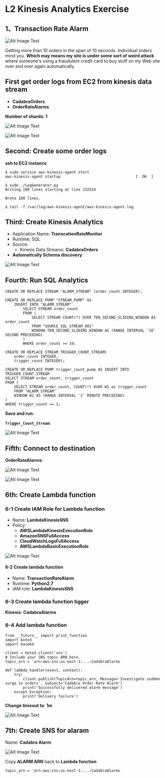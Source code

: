 # **L2 Kinesis Analytics Exercise**

## **1、Transaction Rate Alarm**

![Alt Image Text](../images/22_1.png "body image") 

Getting more than 10 orders in the span of 10 seconds. Individual orders mind you. **Which may means my site is under some sort of weird attack** where someone's using a fraudulent credit card to buy stuff on my Web site over and over again automatically.


## **First get order logs from EC2 from kinesis data stream**

* **CadabraOrders**
* **OrderRateAlarms**

**Number of shards: 1**

![Alt Image Text](../images/22_2.png "body image") 

![Alt Image Text](../images/22_3.png "body image") 

## **Second: Create some order logs**

**ssh to EC2 instance**

```
$ sudo service aws-kinesis-agent start
aws-kinesis-agent startup                                  [  OK  ]

$ sudo ./LogGenerator.py 
Writing 100 lines starting at line 332524

Wrote 100 lines.

$ tail -f /var/log/aws-kinesis-agent/aws-kinesis-agent.log
```

## **Third: Create Kinesis Analytics**

* Application Name: **TranscationRateMonitor**
* Runtime; SQL
* Source: 
	* Kinesis Data Streams: **CadabraOrders**
* **Automaitcally Schema discovery**:

![Alt Image Text](../images/22_4.png "body image") 

## **Fourth: Run SQL Analytics**

```
CREATE OR REPLACE STREAM "ALARM_STREAM" (order_count INTEGER);

CREATE OR REPLACE PUMP "STREAM_PUMP" AS 
    INSERT INTO "ALARM_STREAM"
        SELECT STREAM order_count
        FROM (
            SELECT STREAM COUNT(*) OVER TEN_SECOND_SLIDING_WINDOW AS order_count
            FROM "SOURCE_SQL_STREAM_001"
            WINDOW TEN_SECOND_SLIDING_WINDOW AS (RANGE INTERVAL '10' SECOND PRECEDING)
        )
        WHERE order_count >= 10;

CREATE OR REPLACE STREAM TRIGGER_COUNT_STREAM(
    order_count INTEGER,
    trigger_count INTEGER);
    
CREATE OR REPLACE PUMP trigger_count_pump AS INSERT INTO TRIGGER_COUNT_STREAM
SELECT STREAM order_count, trigger_count
FROM (
    SELECT STREAM order_count, COUNT(*) OVER W1 as trigger_count
    FROM "ALARM_STREAM"
    WINDOW W1 AS (RANGE INTERVAL '1' MINUTE PRECEDING)
)
WHERE trigger_count >= 1;
```

**Save and run:**

**`Trigger_Count_Stream`:**

![Alt Image Text](../images/22_5.png "body image") 

## **Fifth: Connect to destination**

**OrderRateAlarms**:


![Alt Image Text](../images/22_6.png "body image") 

![Alt Image Text](../images/22_8.png "body image") 

## **6th: Create Lambda function**

### **6-1 Create IAM Role for Lambda function**

* Name: **LambdaKinesisSNS**
* Policy: 
	* **AWSLambdaKinesisExecutionRole** 
	* **AmazonSNSFullAccess**
	* **CloudWatchLogsFullAccess**
	* **AWSLambdaBasicExecutionRole**

![Alt Image Text](../images/22_7.png "body image") 

#### **6-2 Create lambda function**

* Name: **TransactionRateAlarm**
* Runtime: **Python2.7**
* IAM role: **LambdaKinesisSNS**


### **6-3 Create lambda function tigger**

**Kinesis**: **CadabraAlarms**

### **6-4 Add lambda function**

```
from __future__ import print_function
import boto3
import base64

client = boto3.client('sns')
# Include your SNS topic ARN here.
topic_arn = 'arn:aws:sns:us-east-1:...:CadabraAlarms

def lambda_handler(event, context):
    try:
        client.publish(TopicArn=topic_arn, Message='Investigate sudden surge in orders', Subject='Cadabra Order Rate Alarm')
        print('Successfully delivered alarm message')
    except Exception:
        print('Delivery failure')
```

**Change timeout to**: **1m**

![Alt Image Text](../images/22_10.png "body image") 

## **7th: Create SNS for alaram**

Name: **Cadabra Alarm**

![Alt Image Text](../images/22_11.png "body image") 

Copy **ALARM ARN** back to **Lambda function**

```
topic_arn = 'arn:aws:sns:us-east-1:...:CadabraAlarms
```